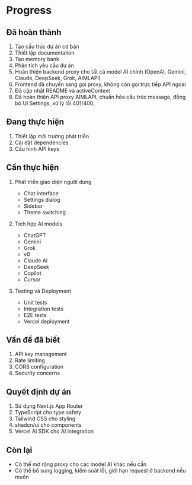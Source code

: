 # Progress

## Đã hoàn thành
1. Tạo cấu trúc dự án cơ bản
2. Thiết lập documentation
3. Tạo memory bank
4. Phân tích yêu cầu dự án
5. Hoàn thiện backend proxy cho tất cả model AI chính (OpenAI, Gemini, Claude, DeepSeek, Grok, AIMLAPI)
6. Frontend đã chuyển sang gọi proxy, không còn gọi trực tiếp API ngoài
7. Đã cập nhật README và activeContext
8. Đã hoàn thiện API proxy AIMLAPI, chuẩn hóa cấu trúc message, đồng bộ UI Settings, xử lý lỗi 401/400.

## Đang thực hiện
1. Thiết lập môi trường phát triển
2. Cài đặt dependencies
3. Cấu hình API keys

## Cần thực hiện
1. Phát triển giao diện người dùng
   - Chat interface
   - Settings dialog
   - Sidebar
   - Theme switching

2. Tích hợp AI models
   - ChatGPT
   - Gemini
   - Grok
   - v0
   - Claude AI
   - DeepSeek
   - Copilot
   - Cursor

3. Testing và Deployment
   - Unit tests
   - Integration tests
   - E2E tests
   - Vercel deployment

## Vấn đề đã biết
1. API key management
2. Rate limiting
3. CORS configuration
4. Security concerns

## Quyết định dự án
1. Sử dụng Next.js App Router
2. TypeScript cho type safety
3. Tailwind CSS cho styling
4. shadcn/ui cho components
5. Vercel AI SDK cho AI integration

## Còn lại
- Có thể mở rộng proxy cho các model AI khác nếu cần
- Có thể bổ sung logging, kiểm soát lỗi, giới hạn request ở backend nếu muốn 